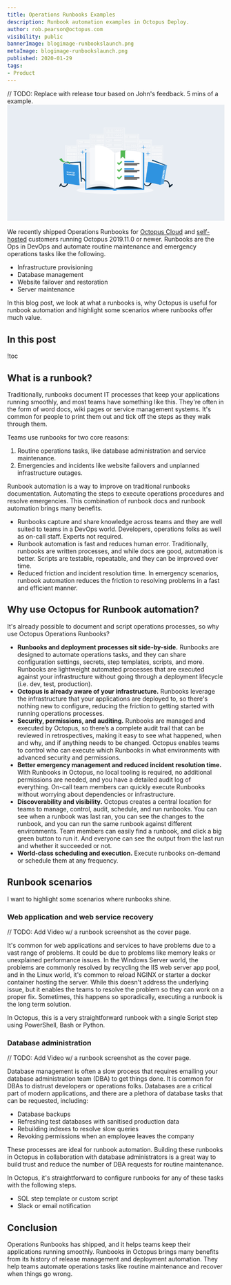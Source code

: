 ```yaml
---
title: Operations Runbooks Examples
description: Runbook automation examples in Octopus Deploy.
author: rob.pearson@octopus.com
visibility: public
bannerImage: blogimage-runbookslaunch.png
metaImage: blogimage-runbookslaunch.png
published: 2020-01-29
tags:
- Product
---
```


// TODO: Replace with release tour based on John's feedback. 5 mins of a example.
![Operations runbooks examples](blogimage-runbookslaunch.png)

We recently shipped Operations Runbooks for [Octopus Cloud](https://octopus.com/cloud) and [self-hosted](https://octopus.com/downloads) customers running Octopus 2019.11.0 or newer. Runbooks are the Ops in DevOps and automate routine maintenance and emergency operations tasks like the following.

- Infrastructure provisioning
- Database management
- Website failover and restoration
- Server maintenance

In this blog post, we look at what a runbooks is, why Octopus is useful for runbook automation and highlight some scenarios where runbooks offer much value.

<h2>In this post </h2>

!toc

## What is a runbook? 

Traditionally, runbooks document IT processes that keep your applications running smoothly, and most teams have something like this. They're often in the form of word docs, wiki pages or service management systems. It's common for people to print them out and tick off the steps as they walk through them.

Teams use runbooks for two core reasons:

1. Routine operations tasks, like database administration and service maintenance. 
2. Emergencies and incidents like website failovers and unplanned infrastructure outages. 

Runbook automation is a way to improve on traditional runbooks documentation. Automating the steps to execute operations procedures and resolve emergencies. This combination of runbook docs and runbook automation brings many benefits.

* Runbooks capture and share knowledge across teams and they are well suited to teams in a DevOps world. Developers, operations folks as well as on-call staff. Experts not required.
* Runbook automation is fast and reduces human error. Traditionally, runbooks are written processes, and while docs are good, automation is better. Scripts are testable, repeatable, and they can be improved over time.
* Reduced friction and incident resolution time. In emergency scenarios, runbook automation reduces the friction to resolving problems in a fast and efficient manner.

## Why use Octopus for Runbook automation? 

It's already possible to document and script operations processes, so why use Octopus Operations Runbooks?

* **Runbooks and deployment processes sit side-by-side.** Runbooks are designed to automate operations tasks, and they can share configuration settings, secrets, step templates, scripts, and more. Runbooks are lightweight automated processes that are executed against your infrastructure without going through a deployment lifecycle (i.e. dev, test, production).
* **Octopus is already aware of your infrastructure.** Runbooks leverage the infrastructure that your applications are deployed to, so there's nothing new to configure, reducing the friction to getting started with running operations processes.
* **Security, permissions, and auditing.** Runbooks are managed and executed by Octopus, so there’s a complete audit trail that can be reviewed in retrospectives, making it easy to see what happened, when and why, and if anything needs to be changed. Octopus enables teams to control who can execute which Runbooks in what environments with advanced security and permissions.
* **Better emergency management and reduced incident resolution time.** With Runbooks in Octopus, no local tooling is required, no additional permissions are needed, and you have a detailed audit log of everything. On-call team members can quickly execute Runbooks without worrying about dependencies or infrastructure.
* **Discoverability and visibility.** Octopus creates a central location for teams to manage, control, audit, schedule, and run runbooks. You can see when a runbook was last ran, you can see the changes to the runbook, and you can run the same runbook against different environments. Team members can easily find a runbook, and click a big green button to run it. And everyone can see the output from the last run and whether it succeeded or not.
* **World-class scheduling and execution.** Execute runbooks on-demand or schedule them at any frequency.

## Runbook scenarios

I want to highlight some scenarios where runbooks shine. 

### Web application and web service recovery

// TODO: Add Video w/ a runbook screenshot as the cover page.

It's common for web applications and services to have problems due to a vast range of problems. It could be due to problems like memory leaks or unexplained performance issues. In the Windows Server world, the problems are commonly resolved by recycling the IIS web server app pool, and in the Linux world, it's common to reload NGINX or starter a docker container hosting the server. While this doesn't address the underlying issue, but it enables the teams to resolve the problem so they can work on a proper fix. Sometimes, this happens so sporadically, executing a runbook is the long term solution. 

In Octopus, this is a very straightforward runbook with a single Script step using PowerShell, Bash or Python. 

### Database administration

// TODO: Add Video w/ a runbook screenshot as the cover page.

Database management is often a slow process that requires emailing your database administration team (DBA) to get things done. It is common for DBAs to distrust developers or operations folks. Databases are a critical part of modern applications, and there are a plethora of database tasks that can be requested, including: 

* Database backups
* Refreshing test databases with sanitised production data
* Rebuilding indexes to resolve slow queries
* Revoking permissions when an employee leaves the company

These processes are ideal for runbook automation. Building these runbooks in Octopus in collaboration with database administrators is a great way to build trust and reduce the number of DBA requests for routine maintenance.  

In Octopus, it's straightforward to configure runbooks for any of these tasks with the following steps.
- SQL step template or custom script
- Slack or email notification

## Conclusion

Operations Runbooks has shipped, and it helps teams keep their applications running smoothly. Runbooks in Octopus brings many benefits from its history of release management and deployment automation. They help teams automate operations tasks like routine maintenance and recover when things go wrong. 